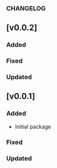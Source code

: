 ### CHANGELOG

## [v0.0.2]

### Added

### Fixed

### Updated

## [v0.0.1]

### Added

- Initial package

### Fixed

### Updated
